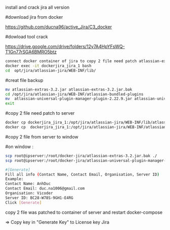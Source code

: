 install and crack jira all version

#download jira from docker

https://github.com/ducna96/active_Jira/C3_docker

#dowload tool crack

https://drive.google.com/drive/folders/12y7A4HpYFsWQ-T1Gn77rSGA6BMRO5btz
```sh
connect docker container of jira to copy 2 file need patch atlassian-extras-3.2.jar,atlassian-universal-plugin-manager-plugin-2.22.9.jar
docker exec -it dockerjira_jira_1 bash
cd  opt/jira/atlassian-jira/WEB-INF/lib/
```
#creat file backup 
```sh
mv atlassian-extras-3.2.jar atlassian-extras-3.2.jar.bak
cd /opt/jira/atlassian-jira/WEB-INF/atlassian-bundled-plugins
mv  atlassian-universal-plugin-manager-plugin-2.22.9.jar atlassian-universal-plugin-manager-plugin-2.22.9.jar.bak
exit
```
#copy 2 file need patch to server
```sh
docker cp dockerjira_jira_1:/opt/jira/atlassian-jira/WEB-INF/lib/atlassian-extras-3.2.jar.bak ./
docker cp  dockerjira_jira_1:/opt/jira/atlassian-jira/WEB-INF/atlassian-bundled-plugins/atlassian-universal-plugin-manager-plugin-2.22.9.jar.bak ./
```
#copy 2 file from server to window

#on window :
```sh
scp root@ipserver:/root/docker-jira/atlassian-extras-3.2.jar.bak ./
scp root@ipserver:/root/docker-jira/atlassian-universal-plugin-manager-plugin-2.22.9.jar.bak ./
```
```sh
#[Generate] 
Fill all info (Contact Name, Contact Email, Organisation, Server ID)
Example: 
Contact Name: AnhDuc	
Contact Email: duc.na1006@gmail.com
Organisation: Vicoder
Server ID: BC28-W78S-9GH1-E4RG
Click [Generate] 
```
copy 2 file was patched to container of server and restart docker-compose

=> Copy key in "Generate Key" to License key Jira
